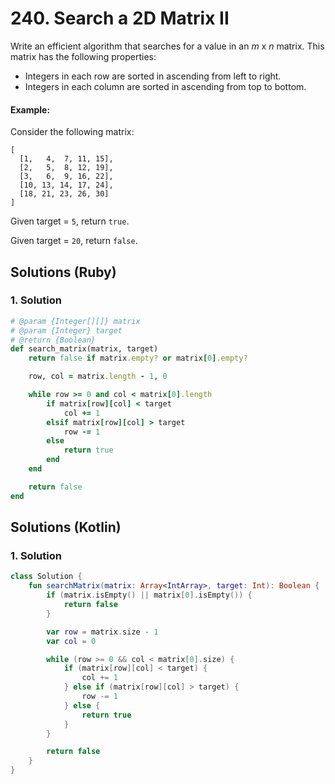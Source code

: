 # 240. Search a 2D Matrix II
Write an efficient algorithm that searches for a value in an *m* x *n* matrix. This matrix has the following properties:
* Integers in each row are sorted in ascending from left to right.
* Integers in each column are sorted in ascending from top to bottom.

#### Example:
Consider the following matrix:
```
[
  [1,   4,  7, 11, 15],
  [2,   5,  8, 12, 19],
  [3,   6,  9, 16, 22],
  [10, 13, 14, 17, 24],
  [18, 21, 23, 26, 30]
]
```

Given target = `5`, return `true`.

Given target = `20`, return `false`.

## Solutions (Ruby)

### 1. Solution
```Ruby
# @param {Integer[][]} matrix
# @param {Integer} target
# @return {Boolean}
def search_matrix(matrix, target)
    return false if matrix.empty? or matrix[0].empty?

    row, col = matrix.length - 1, 0

    while row >= 0 and col < matrix[0].length
        if matrix[row][col] < target
            col += 1
        elsif matrix[row][col] > target
            row -= 1
        else
            return true
        end
    end

    return false
end
```

## Solutions (Kotlin)

### 1. Solution
```Kotlin
class Solution {
    fun searchMatrix(matrix: Array<IntArray>, target: Int): Boolean {
        if (matrix.isEmpty() || matrix[0].isEmpty()) {
            return false
        }

        var row = matrix.size - 1
        var col = 0

        while (row >= 0 && col < matrix[0].size) {
            if (matrix[row][col] < target) {
                col += 1
            } else if (matrix[row][col] > target) {
                row -= 1
            } else {
                return true
            }
        }

        return false
    }
}
```
